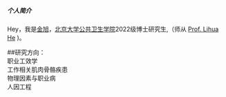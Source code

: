 ##### 个人简介   

Hey，我是[金旭](https://github.com/xjinlz)，[北京大学公共卫生学院](https://sph.pku.edu.cn/index.htm)2022级博士研究生,（师从 [Prof. Lihua He](https://sph.pku.edu.cn/info/1471/3844.htm) )。

##研究方向：   
<br>职业工效学    
<br>工作相关肌肉骨骼疾患     
<br>物理因素与职业病   
<br>人因工程   

